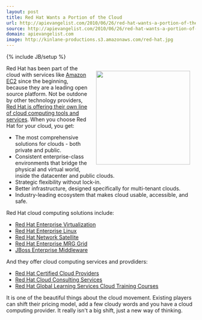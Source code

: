 ```yaml
---
layout: post
title: Red Hat Wants a Portion of the Cloud
url: http://apievangelist.com/2010/06/26/red-hat-wants-a-portion-of-the-cloud/
source: http://apievangelist.com/2010/06/26/red-hat-wants-a-portion-of-the-cloud/
domain: apievangelist.com
image: http://kinlane-productions.s3.amazonaws.com/red-hat.jpg
---
```

{% include JB/setup %}<p><img class="alignnone" style="padding: 15px;" title="Red Hat Linux" src="http://kinlane-productions.s3.amazonaws.com/red-hat.jpg" alt="" width="250" align="right" />Red Hat has been part of the cloud with services like <a href="http://www.kinlane.com/category/amazon/amazon-ec2/">Amazon EC2</a> since the beginning, because they are a leading open source platform. Not be outdone by other technology providers, <a href="http://www.redhat.com/solutions/cloud/partners/" target="_blank">Red Hat is offering their own line of cloud computing tools and services</a>. When you choose Red Hat for your cloud, you get:
<ul class="mainlist">
	<li>The most comprehensive solutions for clouds - both private and public.</li>
	<li>Consistent enterprise-class environments that bridge the physical and virtual world, inside the datacenter and public clouds.</li>
	<li>Strategic flexibility without lock-in.</li>
	<li>Better infrastructure, designed specifically for multi-tenant clouds.</li>
	<li>Industry-leading ecosystem that makes cloud usable, accessible, and safe.</li>
</ul>
Red Hat cloud computing solutions include:
<ul class="mainlist">
	<li><a href="http://www.redhat.com/virtualization/rhev/" target="_blank">Red Hat Enterprise Virtualization</a></li>
	<li><a href="http://www.redhat.com/rhel/" target="_blank">Red Hat Enterprise Linux</a></li>
	<li><a href="http://www.redhat.com/red_hat_network/" target="_blank">Red Hat Network Satellite</a></li>
	<li><a href="http://www.redhat.com/mrg/grid/" target="_blank">Red Hat Enterprise MRG Grid</a></li>
	<li><a href="http://www.jboss.com/products/" target="_blank">JBoss Enterprise Middleware</a></li>
</ul>
And they offer cloud computing services and provdiders:
<ul class="mainlist">
	<li><a href="http://www.redhat.com/solutions/cloud/partners/" target="_blank">Red Hat Certified Cloud Providers</a></li>
	<li><a href="http://www.redhat.com/consulting/cloud/">Red Hat Cloud Consulting Services</a></li>
	<li><a href="https://inquiries.redhat.com/go/redhat/cloud-training" target="_blank">Red Hat Global Learning Services Cloud Training Courses</a></li>
</ul>
It is one of the beautiful things about the cloud movement. Existing players can shift their pricing model, add a few cloudy words and you have a cloud computing provider. It really isn't a big shift, just a new way of thinking.</p>
